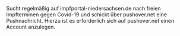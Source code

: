 Sucht regelmäßig auf impfportal-niedersachsen.de nach freien Impfterminen gegen Covid-19 und schickt über pushover.net eine Pushnachricht.
Hierzu ist es erforderlich sich auf pushover.net einen Account anzulegen.
